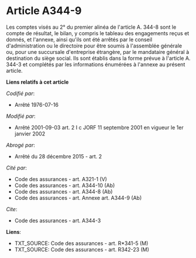 # Article A344-9

Les comptes visés au 2° du premier alinéa de l'article A. 344-8 sont le compte de résultat, le bilan, y compris le tableau
des engagements reçus et donnés, et l'annexe, ainsi qu'ils ont été arrêtés par le conseil d'administration ou le directoire
pour être soumis à l'assemblée générale ou, pour une succursale d'entreprise étrangère, par le mandataire général à
destination du siège social. Ils sont établis dans la forme prévue à l'article A. 344-3 et complétés par les informations
énumérées à l'annexe au présent article.

**Liens relatifs à cet article**

_Codifié par_:

  - Arrêté 1976-07-16

_Modifié par_:

  - Arrêté 2001-09-03 art. 2 I c JORF 11 septembre 2001 en vigueur le 1er janvier 2002

_Abrogé par_:

  - Arrêté du 28 décembre 2015 - art. 2

_Cité par_:

  - Code des assurances - art. A321-1 (V)
  - Code des assurances - art. A344-10 (Ab)
  - Code des assurances - art. A344-8 (Ab)
  - Code des assurances - art. Annexe art. A344-9 (Ab)

_Cite_:

  - Code des assurances - art. A344-3

**Liens**:

  - TXT_SOURCE: Code des assurances - art. R*341-5 (M)
  - TXT_SOURCE: Code des assurances - art. R342-23 (M)
